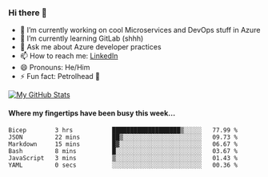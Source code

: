 ### Hi there 👋

- 🔭 I’m currently working on cool Microservices and DevOps stuff in Azure
- 🌱 I’m currently learning GitLab (shhh)
- 💬 Ask me about Azure developer practices
- 📫 How to reach me: [LinkedIn](https://www.linkedin.com/in/gordonbyers/)
- 😄 Pronouns: He/Him 
- ⚡ Fun fact: Petrolhead 🚙

[![My GitHub Stats](https://github-readme-stats.vercel.app/api/?username=gordonby&count_private=true&theme=tokyonight&showicons=true)]()
<!--[![My GitHub Language Stats](https://github-readme-stats.vercel.app/api/top-langs/?username=gordonby&langs_count=5&theme=tokyonight)]()-->

#### Where my fingertips have been busy this week... 
<!--START_SECTION:waka-->

```text
Bicep        3 hrs           ███████████████████▒░░░░░   77.99 %
JSON         22 mins         ██▒░░░░░░░░░░░░░░░░░░░░░░   09.73 %
Markdown     15 mins         █▓░░░░░░░░░░░░░░░░░░░░░░░   06.67 %
Bash         8 mins          █░░░░░░░░░░░░░░░░░░░░░░░░   03.67 %
JavaScript   3 mins          ▒░░░░░░░░░░░░░░░░░░░░░░░░   01.43 %
YAML         0 secs          ░░░░░░░░░░░░░░░░░░░░░░░░░   00.36 %
```

<!--END_SECTION:waka-->

